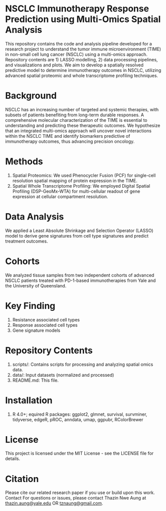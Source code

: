 # NSCLC Immunotherapy Response Prediction using Multi-Omics Spatial Analysis
This repository contains the code and analysis pipeline developed for a research project to understand the tumor immune microenvironment (TIME) in non-small cell lung cancer (NSCLC) using a multi-omics approach. Repository contents are 1) LASSO modelling, 2) data processing pipelines, and visualizations and plots. We aim to develop a spatially resolved predictive model to determine immunotherapy outcomes in NSCLC, utilizing advanced spatial proteomic and whole transcriptome profiling techniques.
# Background
NSCLC has an increasing number of targeted and systemic therapies, with subsets of patients benefiting from long-term durable responses. A comprehensive molecular characterization of the TIME is essential to understanding and predicting these therapeutic outcomes. We hypothesize that an integrated multi-omics approach will uncover novel interactions within the NSCLC TIME and identify biomarkers predictive of immunotherapy outcomes, thus advancing precision oncology.
# Methods
1. Spatial Proteomics: We used Phenocycler Fusion (PCF) for single-cell resolution spatial mapping of protein expression in the TIME.
2. Spatial Whole Transcriptome Profiling: We employed Digital Spatial Profiling (DSP-GeoMx-WTA) for multi-cellular readout of gene expression at cellular compartment resolution.
# Data Analysis
We applied a Least Absolute Shrinkage and Selection Operator (LASSO) model to derive gene signatures from cell type signatures and predict treatment outcomes.
# Cohorts
We analyzed tissue samples from two independent cohorts of advanced NSCLC patients treated with PD-1-based immunotherapies from Yale and the University of Queensland.
# Key Finding
1. Resistance associated cell types
2. Response associated cell types
3. Gene signature models
# Repository Contents
1. scripts/: Contains scripts for processing and analyzing spatial omics data.
2. data/: Input datasets (normalized and processed)
3. README.md: This file.
# Installation
1. R 4.0+; equired R packages: ggplot2, glmnet, survival, survminer, tidyverse, edgeR, pROC, anndata, umap, ggpubr, RColorBrewer
# License
This project is licensed under the MIT License - see the LICENSE file for details.
# Citation
Please cite our related research paper if you use or build upon this work.
Contact
For questions or issues, please contact Thazin Nwe Aung at thazin.aung@yale.edu OR tznaung@gmail.com.


